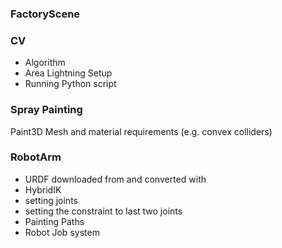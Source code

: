 ### FactoryScene

### CV 
 * Algorithm
 * Area Lightning Setup
 * Running Python script

### Spray Painting
Paint3D
Mesh and material requirements (e.g. convex colliders)

### RobotArm
  * URDF downloaded from and converted with
  * HybridIK
  * setting joints
  * setting the constraint to last two joints
  * Painting Paths
  * Robot Job system


